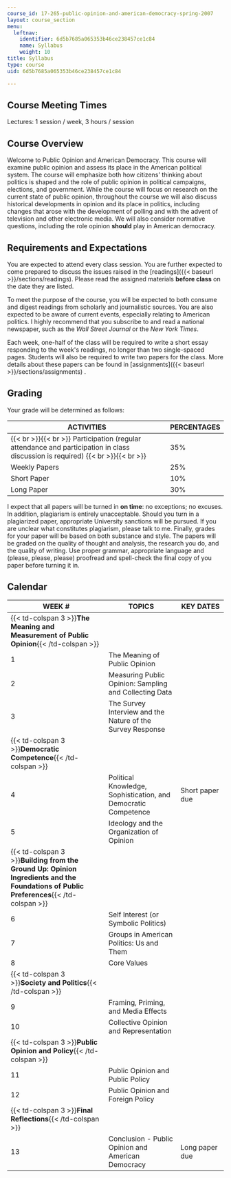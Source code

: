 ```yaml
---
course_id: 17-265-public-opinion-and-american-democracy-spring-2007
layout: course_section
menu:
  leftnav:
    identifier: 6d5b7685a065353b46ce238457ce1c84
    name: Syllabus
    weight: 10
title: Syllabus
type: course
uid: 6d5b7685a065353b46ce238457ce1c84

---
```


Course Meeting Times
--------------------

Lectures: 1 session / week, 3 hours / session

Course Overview
---------------

Welcome to Public Opinion and American Democracy. This course will examine public opinion and assess its place in the American political system. The course will emphasize both how citizens' thinking about politics is shaped and the role of public opinion in political campaigns, elections, and government. While the course will focus on research on the current state of public opinion, throughout the course we will also discuss historical developments in opinion and its place in politics, including changes that arose with the development of polling and with the advent of television and other electronic media. We will also consider normative questions, including the role opinion **should** play in American democracy.

Requirements and Expectations
-----------------------------

You are expected to attend every class session. You are further expected to come prepared to discuss the issues raised in the [readings]({{< baseurl >}}/sections/readings). Please read the assigned materials **before class** on the date they are listed.

To meet the purpose of the course, you will be expected to both consume and digest readings from scholarly and journalistic sources. You are also expected to be aware of current events, especially relating to American politics. I highly recommend that you subscribe to and read a national newspaper, such as the _Wall Street Journal_ or the _New York Times_.

Each week, one-half of the class will be required to write a short essay responding to the week's readings, no longer than two single-spaced pages. Students will also be required to write two papers for the class. More details about these papers can be found in [assignments]({{< baseurl >}}/sections/assignments) .

Grading
-------

Your grade will be determined as follows:

| ACTIVITIES | PERCENTAGES |
| --- | --- |
|  {{< br >}}{{< br >}} Participation (regular attendance and participation in class discussion is required) {{< br >}}{{< br >}}  | 35% |
| Weekly Papers | 25% |
| Short Paper | 10% |
| Long Paper | 30% 

I expect that all papers will be turned in **on time**: no exceptions; no excuses. In addition, plagiarism is entirely unacceptable. Should you turn in a plagiarized paper, appropriate University sanctions will be pursued. If you are unclear what constitutes plagiarism, please talk to me. Finally, grades for your paper will be based on both substance and style. The papers will be graded on the quality of thought and analysis, the research you do, and the quality of writing. Use proper grammar, appropriate language and (please, please, please) proofread and spell-check the final copy of you paper before turning it in.

Calendar
--------

| WEEK # | TOPICS | KEY DATES |
| --- | --- | --- |
| {{< td-colspan 3 >}}**The Meaning and Measurement of Public Opinion**{{< /td-colspan >}} |||
| 1 | The Meaning of Public Opinion | &nbsp; |
| 2 | Measuring Public Opinion: Sampling and Collecting Data | &nbsp; |
| 3 | The Survey Interview and the Nature of the Survey Response | &nbsp; |
| {{< td-colspan 3 >}}**Democratic Competence**{{< /td-colspan >}} |||
| 4 | Political Knowledge, Sophistication, and Democratic Competence | Short paper due |
| 5 | Ideology and the Organization of Opinion | &nbsp; |
| {{< td-colspan 3 >}}**Building from the Ground Up: Opinion Ingredients and the Foundations of Public Preferences**{{< /td-colspan >}} |||
| 6 | Self Interest (or Symbolic Politics) | &nbsp; |
| 7 | Groups in American Politics: Us and Them | &nbsp; |
| 8 | Core Values | &nbsp; |
| {{< td-colspan 3 >}}**Society and Politics**{{< /td-colspan >}} |||
| 9 | Framing, Priming, and Media Effects | &nbsp; |
| 10 | Collective Opinion and Representation | &nbsp; |
| {{< td-colspan 3 >}}**Public Opinion and Policy**{{< /td-colspan >}} |||
| 11 | Public Opinion and Public Policy | &nbsp; |
| 12 | Public Opinion and Foreign Policy | &nbsp; |
| {{< td-colspan 3 >}}**Final Reflections**{{< /td-colspan >}} |||
| 13 | Conclusion - Public Opinion and American Democracy | Long paper due